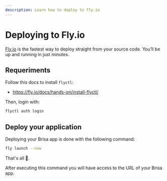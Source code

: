 ```yaml
---
description: Learn how to deploy to fly.io
---
```


# Deploying to Fly.io

[Fly.io](https://fly.io/) is the fastest way to deploy straight from your source code. You’ll be up and running in just minutes.

## Requeriments

Follow this docs to install `flyctl`:

- https://fly.io/docs/hands-on/install-flyctl/

Then, login with:

```sh
flyctl auth login
```

## Deploy your application

Deploying your Brisa app is done with the following command:

```sh
fly launch --now
```

That's all 🥳.

After executing this command you will have access to the URL of your Brisa app.

